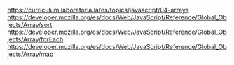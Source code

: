 https://curriculum.laboratoria.la/es/topics/javascript/04-arrays
https://developer.mozilla.org/es/docs/Web/JavaScript/Reference/Global_Objects/Array/sort
https://developer.mozilla.org/es/docs/Web/JavaScript/Reference/Global_Objects/Array/forEach
https://developer.mozilla.org/es/docs/Web/JavaScript/Reference/Global_Objects/Array/map